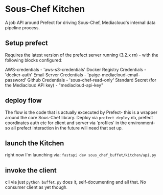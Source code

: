 # Sous-Chef Kitchen


A job API around Prefect for driving Sous-Chef, Mediacloud's internal data pipeline process. 


## Setup prefect

Requires the latest version of the prefect server running (3.2.x rn) - with the following blocks configured:

AWS-credentials - 'aws-s3-credentials'
Docker Registry Credentials - 'docker-auth'
Email Server Credentials - 'paige-mediacloud-email-password'
Github Credentials - 'sous-chef-read-only'
Standard Secret (for the Mediacloud API key) - "mediacloud-api-key"



## deploy flow

The flow is the code that is actually excecuted by Prefect- this is a wrapper around the core Sous-Chef library. Deploy via `prefect deploy`
nb, prefect coordinates auth etc for client and server via 'profiles' in the environment- so all prefect interaction in the future will need that set up. 


## launch the Kitchen 

right now I'm launching via: `fastapi dev sous_chef_buffet/kitchen/api.py `

## invoke the client

cli via just `python buffet.py` does it, self-documenting and all that. 
No consumer client as yet though. 